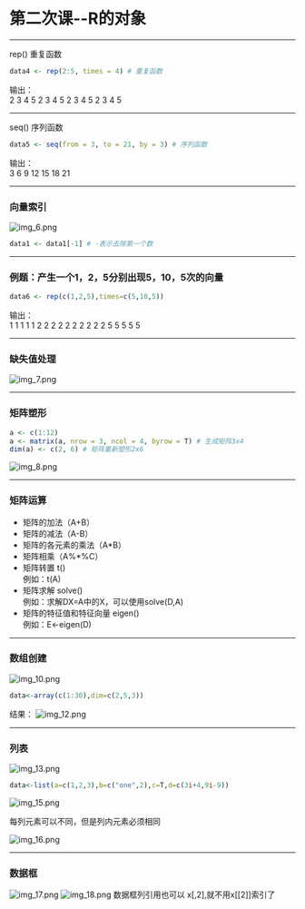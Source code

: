 # 第二次课--R的对象
***
rep() 重复函数
```r
data4 <- rep(2:5, times = 4) # 重复函数
```
输出：  
2 3 4 5 2 3 4 5 2 3 4 5 2 3 4 5
***
seq() 序列函数
```r
data5 <- seq(from = 3, to = 21, by = 3) # 序列函数
```
输出：  
3  6  9 12 15 18 21
***
### 向量索引
![img_6.png](img_6.png)
```r
data1 <- data1[-1] # -表示去除第一个数
```
***
### 例题：产生一个1，2，5分别出现5，10，5次的向量
```r
data6 <- rep(c(1,2,5),times=c(5,10,5))
```
输出：  
1 1 1 1 1 2 2 2 2 2 2 2 2 2 2 5 5 5 5 5
***
### 缺失值处理
![img_7.png](img_7.png)
***
### 矩阵塑形
```r
a <- c(1:12)
a <- matrix(a, nrow = 3, ncol = 4, byrow = T) # 生成矩阵3x4
dim(a) <- c(2, 6) # 矩阵重新塑形2x6
```
![img_8.png](img_8.png)
***
### 矩阵运算
- 矩阵的加法（A+B）
- 矩阵的减法（A-B）
- 矩阵的各元素的乘法（A*B）
- 矩阵相乘（A%*%C）
- 矩阵转置 t()  
例如：t(A)  
- 矩阵求解 solve()  
例如：求解DX=A中的X，可以使用solve(D,A)
- 矩阵的特征值和特征向量 eigen()  
例如：E<-eigen(D)  
***
### 数组创建
![img_10.png](img_10.png)
```r
data<-array(c(1:30),dim=c(2,5,3))
```
结果：
![img_12.png](img_12.png)
***
### 列表
![img_13.png](img_13.png)
```r
data<-list(a=c(1,2,3),b=c("one",2),c=T,d=c(3i+4,9i-9))
```

![img_15.png](img_15.png)  

每列元素可以不同，但是列内元素必须相同

![img_16.png](img_16.png)
***
### 数据框
![img_17.png](img_17.png)
![img_18.png](img_18.png)
数据框列引用也可以 x[,2],就不用x[[2]]索引了
